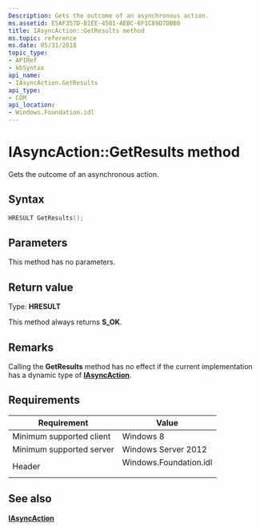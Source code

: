 ```yaml
---
Description: Gets the outcome of an asynchronous action.
ms.assetid: E5AF357D-B1EE-4581-AEBC-6F1C89D7DBB0
title: IAsyncAction::GetResults method
ms.topic: reference
ms.date: 05/31/2018
topic_type: 
- APIRef
- kbSyntax
api_name: 
- IAsyncAction.GetResults
api_type: 
- COM
api_location: 
- Windows.Foundation.idl
---
```


# IAsyncAction::GetResults method

Gets the outcome of an asynchronous action.

## Syntax


```C++
HRESULT GetResults();
```



## Parameters

This method has no parameters.

## Return value

Type: **HRESULT**

This method always returns **S\_OK**.

## Remarks

Calling the **GetResults** method has no effect if the current implementation has a dynamic type of [**IAsyncAction**](/windows/win32/api/windows.foundation/nn-windows-foundation-iasyncaction).

## Requirements



| Requirement | Value |
|-------------------------------------|---------------------------------------------------------------------------------------------------|
| Minimum supported client<br/> | Windows 8<br/>                                                                              |
| Minimum supported server<br/> | Windows Server 2012<br/>                                                                    |
| Header<br/>                   | <dl> <dt>Windows.Foundation.idl</dt> </dl> |



## See also

<dl> <dt>

[**IAsyncAction**](/windows/win32/api/windows.foundation/nn-windows-foundation-iasyncaction)
</dt> </dl>

 

 
